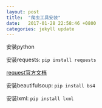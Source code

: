 ```yaml
---
layout: post
title:  "爬虫工具安装"
date:   2017-01-28 22:58:46 +0800
categories: jekyll update
---
```


安装python

安装requests:    `pip install requests`

[request官方文档](http://docs.python-requests.org/zh_CN/latest/)

安装beautifulsoup:    `pip install bs4`

安装lxml:    `pip install lxml`

